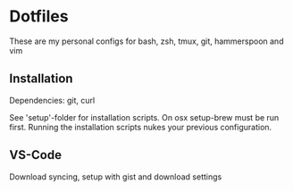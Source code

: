 # Dotfiles
These are my personal configs for bash, zsh, tmux, git, hammerspoon and vim

## Installation
Dependencies: git, curl

See 'setup'-folder for installation scripts. 
On osx setup-brew must be run first.
Running the installation scripts nukes your previous configuration.

## VS-Code
Download syncing, setup with gist and download settings
